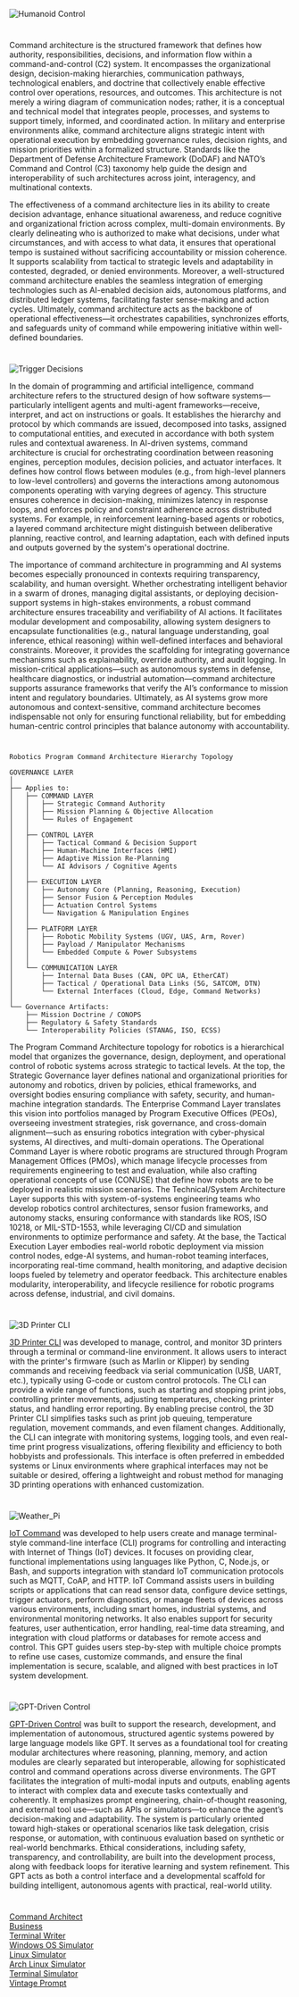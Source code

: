 ![Humanoid Control](https://github.com/user-attachments/assets/fb33331a-9361-49af-8a3a-8050845d7d61)

#

Command architecture is the structured framework that defines how authority, responsibilities, decisions, and information flow within a command-and-control (C2) system. It encompasses the organizational design, decision-making hierarchies, communication pathways, technological enablers, and doctrine that collectively enable effective control over operations, resources, and outcomes. This architecture is not merely a wiring diagram of communication nodes; rather, it is a conceptual and technical model that integrates people, processes, and systems to support timely, informed, and coordinated action. In military and enterprise environments alike, command architecture aligns strategic intent with operational execution by embedding governance rules, decision rights, and mission priorities within a formalized structure. Standards like the Department of Defense Architecture Framework (DoDAF) and NATO’s Command and Control (C3) taxonomy help guide the design and interoperability of such architectures across joint, interagency, and multinational contexts.

The effectiveness of a command architecture lies in its ability to create decision advantage, enhance situational awareness, and reduce cognitive and organizational friction across complex, multi-domain environments. By clearly delineating who is authorized to make what decisions, under what circumstances, and with access to what data, it ensures that operational tempo is sustained without sacrificing accountability or mission coherence. It supports scalability from tactical to strategic levels and adaptability in contested, degraded, or denied environments. Moreover, a well-structured command architecture enables the seamless integration of emerging technologies such as AI-enabled decision aids, autonomous platforms, and distributed ledger systems, facilitating faster sense-making and action cycles. Ultimately, command architecture acts as the backbone of operational effectiveness—it orchestrates capabilities, synchronizes efforts, and safeguards unity of command while empowering initiative within well-defined boundaries.

#

![Trigger Decisions](https://github.com/user-attachments/assets/44e7cfcc-951e-4f81-aedd-773100a5e1c7)

In the domain of programming and artificial intelligence, command architecture refers to the structured design of how software systems—particularly intelligent agents and multi-agent frameworks—receive, interpret, and act on instructions or goals. It establishes the hierarchy and protocol by which commands are issued, decomposed into tasks, assigned to computational entities, and executed in accordance with both system rules and contextual awareness. In AI-driven systems, command architecture is crucial for orchestrating coordination between reasoning engines, perception modules, decision policies, and actuator interfaces. It defines how control flows between modules (e.g., from high-level planners to low-level controllers) and governs the interactions among autonomous components operating with varying degrees of agency. This structure ensures coherence in decision-making, minimizes latency in response loops, and enforces policy and constraint adherence across distributed systems. For example, in reinforcement learning-based agents or robotics, a layered command architecture might distinguish between deliberative planning, reactive control, and learning adaptation, each with defined inputs and outputs governed by the system's operational doctrine.

The importance of command architecture in programming and AI systems becomes especially pronounced in contexts requiring transparency, scalability, and human oversight. Whether orchestrating intelligent behavior in a swarm of drones, managing digital assistants, or deploying decision-support systems in high-stakes environments, a robust command architecture ensures traceability and verifiability of AI actions. It facilitates modular development and composability, allowing system designers to encapsulate functionalities (e.g., natural language understanding, goal inference, ethical reasoning) within well-defined interfaces and behavioral constraints. Moreover, it provides the scaffolding for integrating governance mechanisms such as explainability, override authority, and audit logging. In mission-critical applications—such as autonomous systems in defense, healthcare diagnostics, or industrial automation—command architecture supports assurance frameworks that verify the AI’s conformance to mission intent and regulatory boundaries. Ultimately, as AI systems grow more autonomous and context-sensitive, command architecture becomes indispensable not only for ensuring functional reliability, but for embedding human-centric control principles that balance autonomy with accountability.

#

```
Robotics Program Command Architecture Hierarchy Topology

GOVERNANCE LAYER
│
├── Applies to:
│   ├── COMMAND LAYER
│   │   ├── Strategic Command Authority
│   │   ├── Mission Planning & Objective Allocation
│   │   └── Rules of Engagement
│   │
│   ├── CONTROL LAYER
│   │   ├── Tactical Command & Decision Support
│   │   ├── Human-Machine Interfaces (HMI)
│   │   ├── Adaptive Mission Re-Planning
│   │   └── AI Advisors / Cognitive Agents
│   │
│   ├── EXECUTION LAYER
│   │   ├── Autonomy Core (Planning, Reasoning, Execution)
│   │   ├── Sensor Fusion & Perception Modules
│   │   ├── Actuation Control Systems
│   │   └── Navigation & Manipulation Engines
│   │
│   ├── PLATFORM LAYER
│   │   ├── Robotic Mobility Systems (UGV, UAS, Arm, Rover)
│   │   ├── Payload / Manipulator Mechanisms
│   │   └── Embedded Compute & Power Subsystems
│   │
│   └── COMMUNICATION LAYER
│       ├── Internal Data Buses (CAN, OPC UA, EtherCAT)
│       ├── Tactical / Operational Data Links (5G, SATCOM, DTN)
│       └── External Interfaces (Cloud, Edge, Command Networks)
│
└── Governance Artifacts:
    ├── Mission Doctrine / CONOPS
    ├── Regulatory & Safety Standards
    └── Interoperability Policies (STANAG, ISO, ECSS)
```

The Program Command Architecture topology for robotics is a hierarchical model that organizes the governance, design, deployment, and operational control of robotic systems across strategic to tactical levels. At the top, the Strategic Governance layer defines national and organizational priorities for autonomy and robotics, driven by policies, ethical frameworks, and oversight bodies ensuring compliance with safety, security, and human-machine integration standards. The Enterprise Command Layer translates this vision into portfolios managed by Program Executive Offices (PEOs), overseeing investment strategies, risk governance, and cross-domain alignment—such as ensuring robotics integration with cyber-physical systems, AI directives, and multi-domain operations. The Operational Command Layer is where robotic programs are structured through Program Management Offices (PMOs), which manage lifecycle processes from requirements engineering to test and evaluation, while also crafting operational concepts of use (CONUSE) that define how robots are to be deployed in realistic mission scenarios. The Technical/System Architecture Layer supports this with system-of-systems engineering teams who develop robotics control architectures, sensor fusion frameworks, and autonomy stacks, ensuring conformance with standards like ROS, ISO 10218, or MIL-STD-1553, while leveraging CI/CD and simulation environments to optimize performance and safety. At the base, the Tactical Execution Layer embodies real-world robotic deployment via mission control nodes, edge-AI systems, and human-robot teaming interfaces, incorporating real-time command, health monitoring, and adaptive decision loops fueled by telemetry and operator feedback. This architecture enables modularity, interoperability, and lifecycle resilience for robotic programs across defense, industrial, and civil domains.

#

![3D Printer CLI](https://github.com/user-attachments/assets/9c74d1e3-ea27-41ee-b0b5-8e3a27585394)

[3D Printer CLI](https://chatgpt.com/g/g-682ab4ce238881919f9b3671e6659824-3d-printer-cli) was developed to manage, control, and monitor 3D printers through a terminal or command-line environment. It allows users to interact with the printer's firmware (such as Marlin or Klipper) by sending commands and receiving feedback via serial communication (USB, UART, etc.), typically using G-code or custom control protocols. The CLI can provide a wide range of functions, such as starting and stopping print jobs, controlling printer movements, adjusting temperatures, checking printer status, and handling error reporting. By enabling precise control, the 3D Printer CLI simplifies tasks such as print job queuing, temperature regulation, movement commands, and even filament changes. Additionally, the CLI can integrate with monitoring systems, logging tools, and even real-time print progress visualizations, offering flexibility and efficiency to both hobbyists and professionals. This interface is often preferred in embedded systems or Linux environments where graphical interfaces may not be suitable or desired, offering a lightweight and robust method for managing 3D printing operations with enhanced customization.


#

![Weather_Pi](https://github.com/user-attachments/assets/1bf4c9e3-168d-4abc-bab7-e267347e44c3)

[IoT Command](https://chatgpt.com/g/g-682acdf257c4819195c8f1eac101f095-iot-command) was developed to help users create and manage terminal-style command-line interface (CLI) programs for controlling and interacting with Internet of Things (IoT) devices. It focuses on providing clear, functional implementations using languages like Python, C, Node.js, or Bash, and supports integration with standard IoT communication protocols such as MQTT, CoAP, and HTTP. IoT Command assists users in building scripts or applications that can read sensor data, configure device settings, trigger actuators, perform diagnostics, or manage fleets of devices across various environments, including smart homes, industrial systems, and environmental monitoring networks. It also enables support for security features, user authentication, error handling, real-time data streaming, and integration with cloud platforms or databases for remote access and control. This GPT guides users step-by-step with multiple choice prompts to refine use cases, customize commands, and ensure the final implementation is secure, scalable, and aligned with best practices in IoT system development.

#

![GPT-Driven Control](https://github.com/user-attachments/assets/916674ea-4b2c-4c94-b9bf-0bb24dd233f9)

[GPT-Driven Control](https://chatgpt.com/g/g-6834c6bf3a688191913e4c14ff067e13-gpt-driven-control) was built to support the research, development, and implementation of autonomous, structured agentic systems powered by large language models like GPT. It serves as a foundational tool for creating modular architectures where reasoning, planning, memory, and action modules are clearly separated but interoperable, allowing for sophisticated control and command operations across diverse environments. The GPT facilitates the integration of multi-modal inputs and outputs, enabling agents to interact with complex data and execute tasks contextually and coherently. It emphasizes prompt engineering, chain-of-thought reasoning, and external tool use—such as APIs or simulators—to enhance the agent’s decision-making and adaptability. The system is particularly oriented toward high-stakes or operational scenarios like task delegation, crisis response, or automation, with continuous evaluation based on synthetic or real-world benchmarks. Ethical considerations, including safety, transparency, and controllability, are built into the development process, along with feedback loops for iterative learning and system refinement. This GPT acts as both a control interface and a developmental scaffold for building intelligent, autonomous agents with practical, real-world utility.

#

[Command Architect](https://chatgpt.com/g/g-681db21c5a788191b8a0c83d7d52c48f-command-architect)
<br>
[Business](https://github.com/sourceduty/Business)
<br>
[Terminal Writer](https://chatgpt.com/g/g-68297b1a76c4819192903086d3ef41c7-terminal-writer)
<br>
[Windows OS Simulator](https://chatgpt.com/g/g-673e3dcc90308191b183a0a0f2f97635-windows-os-simulator)
<br>
[Linux Simulator](https://chatgpt.com/g/g-i4BbAiInr-linux-simulator)
<br>
[Arch Linux Simulator](https://chatgpt.com/g/g-SYkRXlw3j-arch-linux-simulator)
<br>
[Terminal Simulator](https://chatgpt.com/g/g-9MywumX92-terminal-simulator)
<br>
[Vintage Prompt](https://chatgpt.com/g/g-mg39xadeq-vintage-prompt)
